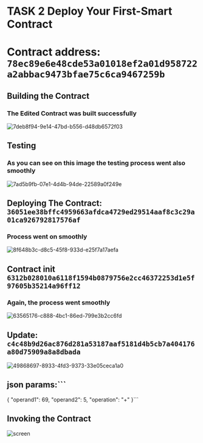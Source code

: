 # TASK 2 Deploy Your First-Smart Contract
# Contract address: ```78ec89e6e48cde53a01018ef2a01d958722a2abbac9473bfae75c6ca9467259b```
## Building the Contract
### The Edited Contract was built successfully
![7deb8f94-9e14-47bd-b556-d48db6572f03](https://user-images.githubusercontent.com/125801855/220414496-17414ec6-c1da-41b1-afb0-e970b045d27d.jpg)
## Testing
### As you can see on this image the testing process went also smoothly
![7ad5b9fb-07e1-4d4b-94de-22589a0f249e](https://user-images.githubusercontent.com/125801855/220414803-793fbd30-f109-4a51-b21a-52968c9e599f.jpg)
## Deploying The Contract: ``` 36051ee38bffc4959663afdca4729ed29514aaf8c3c29a01ca926792817576af```
### Process went on smoothly
![8f648b3c-d8c5-45f8-933d-e25f7a17aefa](https://user-images.githubusercontent.com/125801855/220415062-5998116f-0f4e-4364-bd7d-273fc09e9df9.jpg)
## Contract init ```6312b028010a6118f1594b0879756e2cc46372253d1e5f97605b35214a96ff12```
### Again, the process went smoothly
![63565176-c888-4bc1-86ed-799e3b2cc6fd](https://user-images.githubusercontent.com/125801855/220416638-9c7fc1bb-eb69-4138-916c-a73216038823.jpg)
## Update: ```c4c48b9d26ac876d281a53187aaf5181d4b5cb7a404176a80d75909a8a8dbada```
![49868697-8933-4fd3-9373-33e05ceca1a0](https://user-images.githubusercontent.com/125801855/220416875-7904ab27-8846-46b7-8140-ff6e2e3b6a31.jpg)
## json params:```
{
    "operand1": 69,
    "operand2": 5,
    "operation": "+"
}```


## Invoking the Contract
![screen](https://user-images.githubusercontent.com/125801855/220417722-b82af527-3e3f-4b18-bfd7-737446bce696.jpg)
